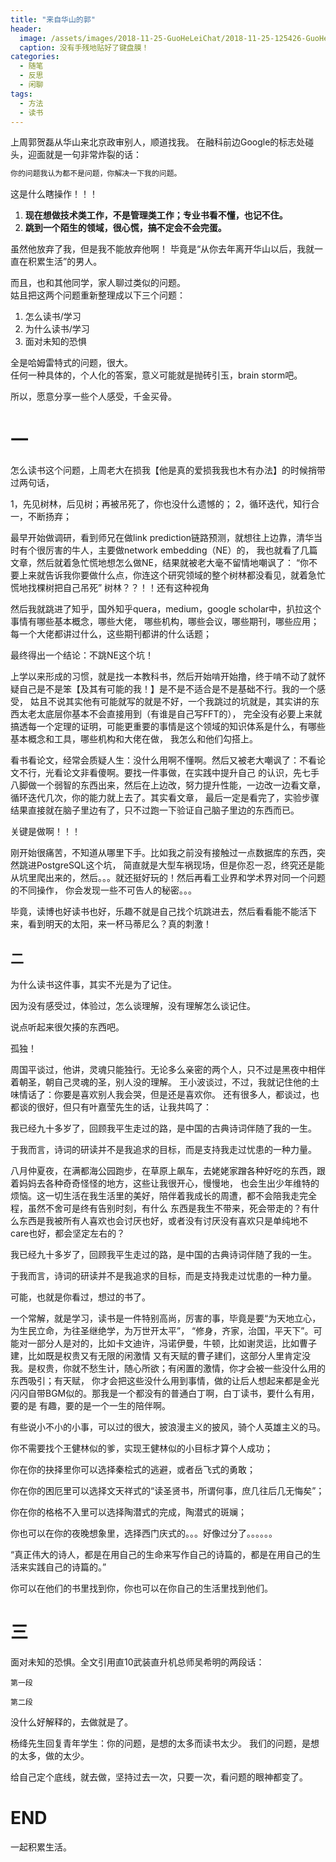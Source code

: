 ```yaml
---
title: "来自华山的郭"
header:
  image: /assets/images/2018-11-25-GuoHeLeiChat/2018-11-25-125426-GuoHeLeiChat.jpg
  caption: 没有手残地贴好了键盘膜！
categories:
  - 随笔
  - 反思
  - 闲聊
tags:
  - 方法
  - 读书
---
```


上周郭贺磊从华山来北京政审别人，顺道找我。  在融科前边Google的标志处碰头，迎面就是一句非常炸裂的话：

``` java
你的问题我认为都不是问题，你解决一下我的问题。
```

这是什么瞎操作！！！
<ol>
    <li><b>现在想做技术类工作，不是管理类工作；专业书看不懂，也记不住。</b></li>
    <li><b>跳到一个陌生的领域，很心慌，搞不定会不会完蛋。</b></li>
</ol>

虽然他放弃了我，但是我不能放弃他啊！  毕竟是“从你去年离开华山以后，我就一直在积累生活”的男人。

而且，也和其他同学，家人聊过类似的问题。  
姑且把这两个问题重新整理成以下三个问题：
<ol>
    <li>怎么读书/学习</li>
    <li>为什么读书/学习</li>
    <li>面对未知的恐惧</li>
</ol>

全是哈姆雷特式的问题，很大。  
任何一种具体的，个人化的答案，意义可能就是抛砖引玉，brain storm吧。  

所以，愿意分享一些个人感受，千金买骨。  
# 一
怎么读书这个问题，上周老大在损我【他是真的爱损我我也木有办法】的时候捎带过两句话，

1，先见树林，后见树；再被吊死了，你也没什么遗憾的；
2，循环迭代，知行合一，不断扬弃；

最早开始做调研，看到师兄在做link prediction链路预测，就想往上边靠，清华当时有个很厉害的牛人，主要做network embedding（NE）的，
我也就看了几篇文章，然后就着急忙慌地想怎么做NE，结果就被老大毫不留情地嘲讽了：
“你不要上来就告诉我你要做什么点，你连这个研究领域的整个树林都没看见，就着急忙慌地找棵树把自己吊死”
树林？？！！还有这种视角

然后我就跳进了知乎，国外知乎quera，medium，google scholar中，扒拉这个事情有哪些基本概念，哪些大佬，
哪些机构，哪些会议，哪些期刊，哪些应用；每一个大佬都讲过什么，这些期刊都讲的什么话题；

最终得出一个结论：不跳NE这个坑！

上学以来形成的习惯，就是找一本教科书，然后开始啃开始撸，终于啃不动了就怀疑自己是不是笨【及其有可能的我！】是不是不适合是不是基础不行。我的一个感受，
姑且不说其实他有可能就写的就是不好，一个我跳过的坑就是，其实讲的东西太老太底层你基本不会直接用到（有谁是自己写FFT的），
完全没有必要上来就搞透每一个定理的证明，可能更重要的事情是这个领域的知识体系是什么，有哪些基本概念和工具，哪些机构和大佬在做，
我怎么和他们勾搭上。

看书看论文，经常会质疑人生：没什么用啊不懂啊。然后又被老大嘲讽了：不看论文不行，光看论文非看傻啊。要找一件事做，在实践中提升自己
的认识，先七手八脚做一个弱智的东西出来，然后在上边改，努力提升性能，一边改一边看文章，循环迭代几次，你的能力就上去了。其实看文章，
最后一定是看完了，实验步骤结果直接就在脑子里边有了，只不过跑一下验证自己脑子里边的东西而已。

关键是做啊！！！

刚开始很痛苦，不知道从哪里下手。比如我之前没有接触过一点数据库的东西，突然跳进PostgreSQL这个坑，
简直就是大型车祸现场，但是你忍一忍，终究还是能从坑里爬出来的，然后。。。就还挺好玩的！然后再看工业界和学术界对同一个问题的不同操作，
你会发现一些不可告人的秘密。。。

毕竟，读博也好读书也好，乐趣不就是自己找个坑跳进去，然后看看能不能活下来，看到明天的太阳，来一杯马蒂尼么？真的刺激！


## 二
为什么读书这件事，其实不光是为了记住。

因为没有感受过，体验过，怎么谈理解，没有理解怎么谈记住。

说点听起来很欠揍的东西吧。

孤独！

周国平谈过，他讲，灵魂只能独行。无论多么亲密的两个人，只不过是黑夜中相伴着朝圣，朝自己灵魂的圣，别人没的理解。
王小波谈过，不过，我就记住他的土味情话了：你要是喜欢别人我会哭，但是还是喜欢你。
还有很多人，都谈过，也都谈的很好，但只有叶嘉莹先生的话，让我共鸣了：

我已经九十多岁了，回顾我平生走过的路，是中国的古典诗词伴随了我的一生。

于我而言，诗词的研读并不是我追求的目标，而是支持我走过忧患的一种力量。

八月仲夏夜，在满都海公园跑步，在草原上飙车，去姥姥家蹭各种好吃的东西，跟着妈妈去各种奇奇怪怪的地方，这些让我很开心，慢慢地，
也会生出少年维特的烦恼。这一切生活在我生活里的美好，陪伴着我成长的周遭，都不会陪我走完全程，虽然不舍可是终有告别时刻，有什么
东西是我生不带来，死会带走的？有什么东西是我被所有人喜欢也会讨厌也好，或者没有讨厌没有喜欢只是单纯地不care也好，都会坚定左右的？

我已经九十多岁了，回顾我平生走过的路，是中国的古典诗词伴随了我的一生。

于我而言，诗词的研读并不是我追求的目标，而是支持我走过忧患的一种力量。

可能，也就是你看过，想过的书了。

一个常解，就是学习，读书是一件特别高尚，厉害的事，毕竟是要“为天地立心，为生民立命，为往圣继绝学，为万世开太平”，
“修身，齐家，治国，平天下”。可能对一部分人是对的，比如卡文迪许，冯诺伊曼，牛顿，比如谢灵运，比如曹子建，比如既是权贵又有无限的闲激情
又有天赋的曹子建们，这部分人里肯定没我。是权贵，你就不愁生计，随心所欲；有闲置的激情，你才会被一些没什么用的东西吸引；有天赋，
你才会把这些没什么用到事情，做的让后人想起来都是金光闪闪自带BGM似的。那我是一个都没有的普通白丁啊，白丁读书，要什么有用，要的是
有趣，要的是一个一生的陪伴啊。

有些说小不小的小事，可以过的很大，披浪漫主义的披风，骑个人英雄主义的马。

你不需要找个王健林似的爹，实现王健林似的小目标才算个人成功；

你在你的抉择里你可以选择秦桧式的逃避，或者岳飞式的勇敢；

你在你的困厄里可以选择文天祥式的“读圣贤书，所谓何事，庶几往后几无悔矣”；

你在你的格格不入里可以选择陶潜式的完成，陶潜式的斑斓；

你也可以在你的夜晚想象里，选择西门庆式的。。。好像过分了。。。。。。

“真正伟大的诗人，都是在用自己的生命来写作自己的诗篇的，都是在用自己的生活来实践自己的诗篇的。”

你可以在他们的书里找到你，你也可以在你自己的生活里找到他们。

# 三
面对未知的恐惧。全文引用直10武装直升机总师吴希明的两段话：
```
第一段
```

```
第二段
```

没什么好解释的，去做就是了。

杨绛先生回复青年学生：你的问题，是想的太多而读书太少。
我们的问题，是想的太多，做的太少。

给自己定个底线，就去做，坚持过去一次，只要一次，看问题的眼神都变了。

# END

一起积累生活。
